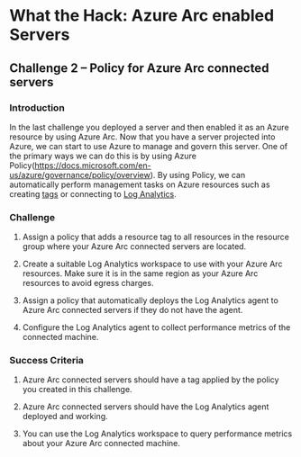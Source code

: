 # What the Hack: Azure Arc enabled Servers 

## Challenge 2 – Policy for Azure Arc connected servers


### Introduction

In the last challenge you deployed a server and then enabled it as an Azure resource by using Azure Arc. Now that you have a server projected into Azure, we can start to use Azure to manage and govern this server. One of the primary ways we can do this is by using Azure Policy(https://docs.microsoft.com/en-us/azure/governance/policy/overview). By using Policy, we can automatically perform management tasks on Azure resources such as creating [tags](https://docs.microsoft.com/en-us/azure/azure-resource-manager/management/tag-resources) or connecting to [Log Analytics](https://docs.microsoft.com/en-us/azure/azure-monitor/learn/tutorial-resource-logs).

### Challenge

1. Assign a policy that adds a resource tag to all resources in the resource group where your Azure Arc connected servers are located.

2. Create a suitable Log Analytics workspace to use with your Azure Arc resources. Make sure it is in the same region as your Azure Arc resources to avoid egress charges. 

3. Assign a policy that automatically deploys the Log Analytics agent to Azure Arc connected servers if they do not have the agent.

4. Configure the Log Analytics agent to collect performance metrics of the connected machine.

### Success Criteria

1. Azure Arc connected servers should have a tag applied by the policy you created in this challenge. 

2. Azure Arc connected servers should have the Log Analytics agent deployed and working.

3. You can use the Log Analytics workspace to query performance metrics about your Azure Arc connected machine.
